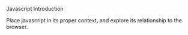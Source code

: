 Javascript Introduction

Place javascript in its proper context, and explore its relationship to the browser.